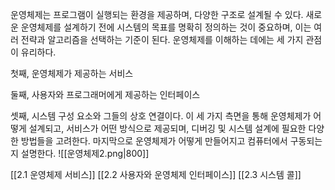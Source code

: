 운영체제는 프로그램이 실행되는 환경을 제공하며, 다양한 구조로 설계될 수 있다. 새로운 운영체제를 설계하기 전에 시스템의 목표를 명확히 정의하는 것이 중요하며, 이는 여러 전략과 알고리즘을 선택하는 기준이 된다. 운영체제를 이해하는 데에는 세 가지 관점이 유리하다.

첫째, 운영체제가 제공하는 서비스

둘째, 사용자와 프로그래머에게 제공하는 인터페이스

셋째, 시스템 구성 요소와 그들의 상호 연결이다. 이 세 가지 측면을 통해 운영체제가 어떻게 설계되고, 서비스가 어떤 방식으로 제공되며, 디버깅 및 시스템 설계에 필요한 다양한 방법들을 고려한다. 마지막으로 운영체제가 어떻게 만들어지고 컴퓨터에서 구동되는지 설명한다.
![[운영체제2.png|800]]


[[2.1 운영체제 서비스]]
[[2.2 사용자와 운영체제 인터페이스]]
[[2.3 시스템 콜]]